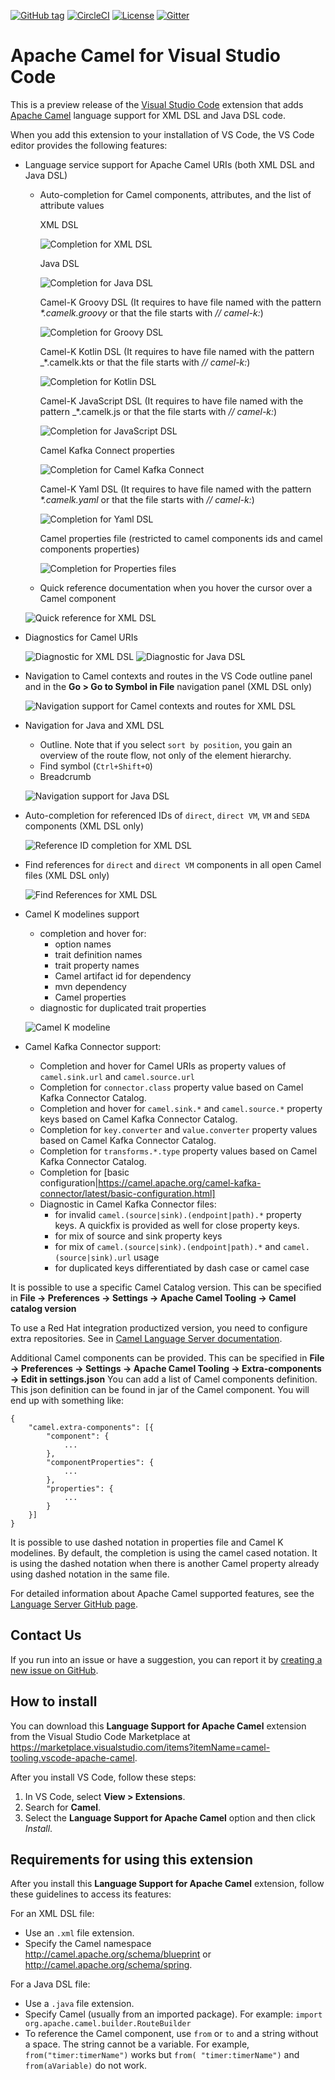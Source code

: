 [![GitHub tag](https://img.shields.io/github/tag/camel-tooling/camel-lsp-client-vscode.svg?style=plastic)]()
[![CircleCI](https://circleci.com/gh/camel-tooling/camel-lsp-client-vscode.svg?style=shield)](https://circleci.com/gh/camel-tooling/camel-lsp-client-vscode)
[![License](https://img.shields.io/badge/license-Apache%202-blue.svg)]()
[![Gitter](https://img.shields.io/gitter/room/camel-tooling/Lobby.js.svg)](https://gitter.im/camel-tooling/Lobby)

# Apache Camel for Visual Studio Code

This is a preview release of the [Visual Studio Code](https://code.visualstudio.com/) extension that adds [Apache Camel](http://camel.apache.org/) language support for XML DSL and Java DSL code.

When you add this extension to your installation of VS Code, the VS Code editor provides the following features:

* Language service support for Apache Camel URIs (both XML DSL and Java DSL)

   * Auto-completion for Camel components, attributes, and the list of attribute values

     XML DSL

     ![Completion for XML DSL](./images/completion.gif "Completion for XML DSL")

     Java DSL

     ![Completion for Java DSL](./images/completionJava.gif "Completion for Java DSL")

	 Camel-K Groovy DSL (It requires to have file named with the pattern _*.camelk.groovy_ or that the file starts with _// camel-k:_)

     ![Completion for Groovy DSL](./images/completionGroovy.gif "Completion for Groovy DSL")

     Camel-K Kotlin DSL (It requires to have file named with the pattern _*.camelk.kts or that the file starts with _// camel-k:_)

     ![Completion for Kotlin DSL](./images/completionKotlin.gif "Completion for Kotlin DSL")

	 Camel-K JavaScript DSL (It requires to have file named with the pattern _*.camelk.js or that the file starts with _// camel-k:_)

     ![Completion for JavaScript DSL](./images/completionJavascript.gif "Completion for JavaScript DSL")

	 Camel Kafka Connect properties

	 ![Completion for Camel Kafka Connect](./images/completionCamelKafkaConnect.gif "Completion for Camel Kafka Connect")

	 Camel-K Yaml DSL (It requires to have file named with the pattern _*.camelk.yaml_ or that the file starts with _// camel-k:_)

     ![Completion for Yaml DSL](./images/completionYaml.gif "Completion for Yaml DSL")

     Camel properties file (restricted to camel components ids and camel components properties)

     ![Completion for Properties files](./images/completionProperties.gif "Completion for Properties files")

   * Quick reference documentation when you hover the cursor over a Camel component

    ![Quick reference for XML DSL](./images/hoverDoc.png "Quick Reference for XML DSL")

* Diagnostics for Camel URIs

    ![Diagnostic for XML DSL](./images/diagnostic.png "Diagnostic for XML DSL")
    ![Diagnostic for Java DSL](./images/diagnosticJava.png "Diagnostic for Java DSL")

* Navigation to Camel contexts and routes in the VS Code outline panel and in the **Go > Go to Symbol in File** navigation panel (XML DSL only)

  ![Navigation support for Camel contexts and routes for XML DSL](./images/navigationSymbol.gif "Navigation support for Camel contexts and routes for XML DSL")

* Navigation for Java and XML DSL
    * Outline. Note that if you select `sort by position`, you gain an overview of the route flow, not only of the element hierarchy.
    * Find symbol (`Ctrl+Shift+O`)
    * Breadcrumb

  ![Navigation support for Java DSL](./images/javaDocumentSymbol.gif "Navigation support for Java DSL")

* Auto-completion for referenced IDs of `direct`, `direct VM`, `VM` and `SEDA` components (XML DSL only)

  ![Reference ID completion for XML DSL](./images/directIdCompletion.png "Reference ID completion for XML DSL")

* Find references for `direct` and `direct VM` components in all open Camel files (XML DSL only)

  ![Find References for XML DSL](./images/findReference.gif "Find References for XML DSL")

* Camel K modelines support
  * completion and hover for:
    * option names
    * trait definition names
    * trait property names
    * Camel artifact id for dependency
    * mvn dependency
    * Camel properties
  * diagnostic for duplicated trait properties

  ![Camel K modeline](./images/camelk-modeline.gif "Camel K modeline")

* Camel Kafka Connector support:
  * Completion and hover for Camel URIs as property values of `camel.sink.url` and `camel.source.url`
  * Completion for `connector.class` property value based on Camel Kafka Connector Catalog.
  * Completion and hover for `camel.sink.*` and `camel.source.*` property keys based on Camel Kafka Connector Catalog.
  * Completion for `key.converter` and `value.converter` property values based on Camel Kafka Connector Catalog.
  * Completion for `transforms.*.type` property values based on Camel Kafka Connector Catalog.
  * Completion for [basic configuration|https://camel.apache.org/camel-kafka-connector/latest/basic-configuration.html]
  * Diagnostic in Camel Kafka Connector files:
    * for invalid `camel.(source|sink).(endpoint|path).*` property keys. A quickfix is provided as well for close property keys.
    * for mix of source and sink property keys
    * for mix of `camel.(source|sink).(endpoint|path).*` and `camel.(source|sink).url` usage
    * for duplicated keys differentiated by dash case or camel case

It is possible to use a specific Camel Catalog version. This can be specified in **File -> Preferences -> Settings -> Apache Camel Tooling -> Camel catalog version**

To use a Red Hat integration productized version, you need to configure extra repositories. See in [Camel Language Server documentation](https://github.com/camel-tooling/camel-language-server/blob/master/README.md#specific-version-of-camel-catalog).

Additional Camel components can be provided. This can be specified in **File -> Preferences -> Settings -> Apache Camel Tooling -> Extra-components -> Edit in settings.json**
You can add a list of Camel components definition. This json definition can be found in jar of the Camel component. You will end up with something like:
```
{
	"camel.extra-components": [{
		"component": {
			...
		},
		"componentProperties": {
			...
		},
		"properties": {
			...
		}
	}]
}
```

It is possible to use dashed notation in properties file and Camel K modelines. By default, the completion is using the camel cased notation. It is using the dashed notation when there is another Camel property already using dashed notation in the same file.

For detailed information about Apache Camel supported features, see the [Language Server GitHub page](https://github.com/camel-tooling/camel-language-server#features).

## Contact Us
If you run into an issue or have a suggestion, you can report it by [creating a new issue on GitHub](https://github.com/camel-tooling/camel-lsp-client-vscode/issues).

## How to install
You can download this **Language Support for Apache Camel** extension from the Visual Studio Code Marketplace at https://marketplace.visualstudio.com/items?itemName=camel-tooling.vscode-apache-camel.

After you install VS Code, follow these steps:
1. In VS Code, select **View > Extensions**.
2. Search for **Camel**.
3. Select the **Language Support for Apache Camel** option and then click *Install*.

## Requirements for using this extension

After you install this **Language Support for Apache Camel** extension, follow these guidelines to access its features:

For an XML DSL file:
* Use an `.xml` file extension.
* Specify the Camel namespace http://camel.apache.org/schema/blueprint or http://camel.apache.org/schema/spring.

For a Java DSL file:
* Use a `.java` file extension.
* Specify Camel (usually from an imported package).
  For example: `import org.apache.camel.builder.RouteBuilder`
* To reference the Camel component, use `from` or `to` and a string without a space. The string cannot be a variable. For example, `from("timer:timerName")` works but `from( "timer:timerName")` and `from(aVariable)` do not work.

